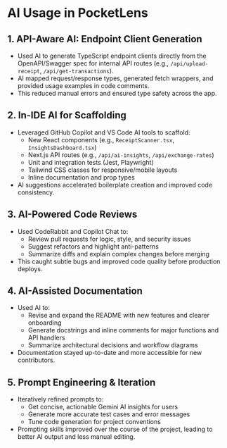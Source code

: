 # AI Usage in PocketLens

## 1. API-Aware AI: Endpoint Client Generation
- Used AI to generate TypeScript endpoint clients directly from the OpenAPI/Swagger spec for internal API routes (e.g., `/api/upload-receipt`, `/api/get-transactions`).
- AI mapped request/response types, generated fetch wrappers, and provided usage examples in code comments.
- This reduced manual errors and ensured type safety across the app.

## 2. In-IDE AI for Scaffolding
- Leveraged GitHub Copilot and VS Code AI tools to scaffold:
  - New React components (e.g., `ReceiptScanner.tsx`, `InsightsDashboard.tsx`)
  - Next.js API routes (e.g., `/api/ai-insights`, `/api/exchange-rates`)
  - Unit and integration tests (Jest, Playwright)
  - Tailwind CSS classes for responsive/mobile layouts
  - Inline documentation and prop types
- AI suggestions accelerated boilerplate creation and improved code consistency.

## 3. AI-Powered Code Reviews
- Used CodeRabbit and Copilot Chat to:
  - Review pull requests for logic, style, and security issues
  - Suggest refactors and highlight anti-patterns
  - Summarize diffs and explain complex changes before merging
- This caught subtle bugs and improved code quality before production deploys.

## 4. AI-Assisted Documentation
- Used AI to:
  - Revise and expand the README with new features and clearer onboarding
  - Generate docstrings and inline comments for major functions and API handlers
  - Summarize architectural decisions and workflow diagrams
- Documentation stayed up-to-date and more accessible for new contributors.

## 5. Prompt Engineering & Iteration
- Iteratively refined prompts to:
  - Get concise, actionable Gemini AI insights for users
  - Generate more accurate test cases and error messages
  - Tune code generation for project conventions
- Prompting skills improved over the course of the project, leading to better AI output and less manual editing.
